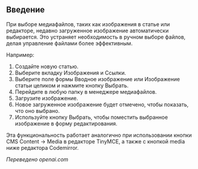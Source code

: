 <!-- Filename: J5.x:Add_a_class_selector_to_the_create_link_dialog / Display title: Выбрать последний файл -->

## Введение

При выборе медиафайлов, таких как изображения в статье или редакторе, недавно загруженное изображение автоматически выбирается. Это устраняет необходимость в ручном выборе файлов, делая управление файлами более эффективным.

Например:

1. Создайте новую статью.
2. Выберите вкладку Изображения и Ссылки.
3. Выберите поле формы Вводное изображение или Изображение статьи целиком и нажмите кнопку Выбрать.
3. Перейдите в любую папку в менеджере медиафайлов.
4. Загрузите изображение.
5. Новое загруженное изображение будет отмечено, чтобы показать, что оно выбрано.
6. Используйте кнопку Выбрать, чтобы поместить выбранное изображение в форму редактирования.

Эта функциональность работает аналогично при использовании кнопки CMS Content -> Media в редакторе TinyMCE, а также с кнопкой media ниже редактора Codemirror.

*Переведено openai.com*

